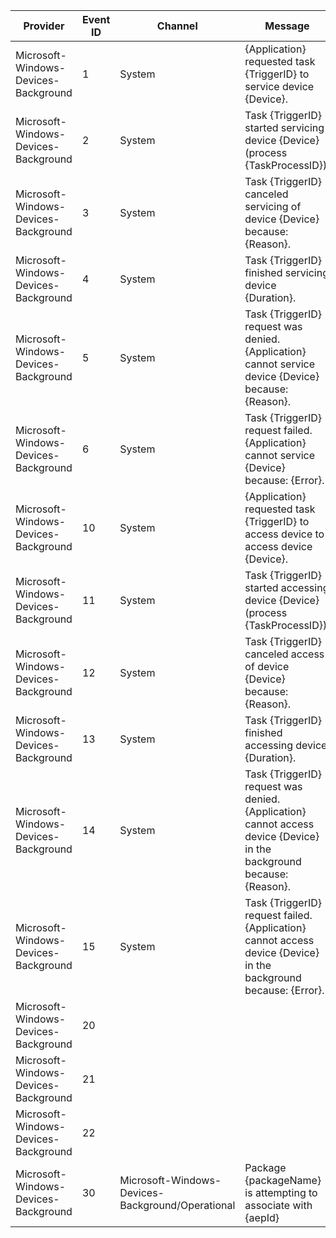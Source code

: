 Provider                              |  Event ID  |  Channel                                           |  Message
--------------------------------------|------------|----------------------------------------------------|------------------------------------------------------------------------------------------------------------------------
Microsoft-Windows-Devices-Background  |  1         |  System                                            |  {Application} requested task {TriggerID} to service device {Device}.
Microsoft-Windows-Devices-Background  |  2         |  System                                            |  Task {TriggerID} started servicing device {Device} (process {TaskProcessID}).
Microsoft-Windows-Devices-Background  |  3         |  System                                            |  Task {TriggerID} canceled servicing of device {Device} because: {Reason}.
Microsoft-Windows-Devices-Background  |  4         |  System                                            |  Task {TriggerID} finished servicing device {Duration}.
Microsoft-Windows-Devices-Background  |  5         |  System                                            |  Task {TriggerID} request was denied.  {Application} cannot service device {Device} because: {Reason}.
Microsoft-Windows-Devices-Background  |  6         |  System                                            |  Task {TriggerID} request failed.  {Application} cannot service {Device} because: {Error}.
Microsoft-Windows-Devices-Background  |  10        |  System                                            |  {Application} requested task {TriggerID} to access device to access device {Device}.
Microsoft-Windows-Devices-Background  |  11        |  System                                            |  Task {TriggerID} started accessing device {Device} (process {TaskProcessID}).
Microsoft-Windows-Devices-Background  |  12        |  System                                            |  Task {TriggerID} canceled access of device {Device} because: {Reason}.
Microsoft-Windows-Devices-Background  |  13        |  System                                            |  Task {TriggerID} finished accessing device {Duration}.
Microsoft-Windows-Devices-Background  |  14        |  System                                            |  Task {TriggerID} request was denied.  {Application} cannot access device {Device} in the background because: {Reason}.
Microsoft-Windows-Devices-Background  |  15        |  System                                            |  Task {TriggerID} request failed.  {Application} cannot access device {Device} in the background because: {Error}.
Microsoft-Windows-Devices-Background  |  20        |                                                    |
Microsoft-Windows-Devices-Background  |  21        |                                                    |
Microsoft-Windows-Devices-Background  |  22        |                                                    |
Microsoft-Windows-Devices-Background  |  30        |  Microsoft-Windows-Devices-Background/Operational  |  Package {packageName} is attempting to associate with {aepId}